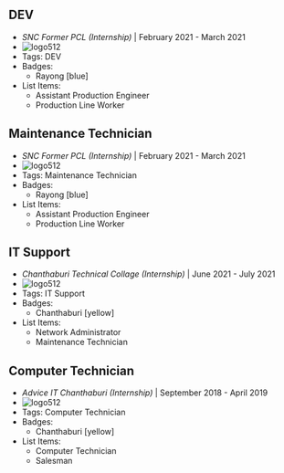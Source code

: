 ## DEV
- *SNC Former PCL (Internship)* | February 2021 - March 2021
- ![logo512](../assets/SNC_logo.png)
- Tags: DEV
- Badges:
  - Rayong [blue]
- List Items:
  - Assistant Production Engineer
  - Production Line Worker

## Maintenance Technician
- *SNC Former PCL (Internship)* | February 2021 - March 2021
- ![logo512](../assets/SNC_logo.png)
- Tags: Maintenance Technician
- Badges:
  - Rayong [blue]
- List Items:
  - Assistant Production Engineer
  - Production Line Worker

## IT Support
- *Chanthaburi Technical Collage (Internship)* | June 2021 - July 2021
- ![logo512](../assets/logo_technic.png)
- Tags: IT Support
- Badges:
  - Chanthaburi [yellow]
- List Items:
  - Network Administrator
  - Maintenance Technician
  

## Computer Technician
- *Advice IT Chanthaburi (Internship)* | September 2018 - April 2019
- ![logo512](../assets/Advice_logo.png)
- Tags: Computer Technician
- Badges:
  - Chanthaburi [yellow]
- List Items:
  - Computer Technician
  - Salesman